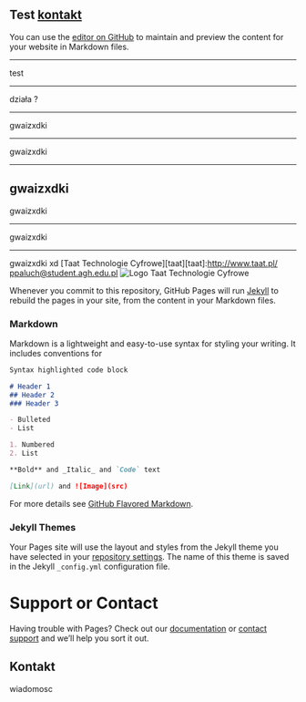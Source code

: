 ## Test [kontakt](#kontakt)

You can use the [editor on GitHub](https://github.com/klasycznienielogiczny/klasycznienielogiczny.github.io/edit/main/README.md) to maintain and preview the content for your website in Markdown files.
*   *   *
test
-  -  -
działa ?
* * * *
gwaizxdki
******
gwaizxdki
- - - - -
gwaizxdki
--------
gwaizxdki
*   *   *   
gwaizxdki
-   -   -  
gwaizxdki
xd
[Taat Technologie Cyfrowe][taat][taat]:http://www.taat.pl/
<ppaluch@student.agh.edu.pl>
![Logo Taat Technologie Cyfrowe](http://taat.pl/gfx/logo_taat.png "logo Taat")

Whenever you commit to this repository, GitHub Pages will run [Jekyll](https://jekyllrb.com/) to rebuild the pages in your site, from the content in your Markdown files.

### Markdown

Markdown is a lightweight and easy-to-use syntax for styling your writing. It includes conventions for

```markdown
Syntax highlighted code block

# Header 1
## Header 2
### Header 3

- Bulleted
- List

1. Numbered
2. List

**Bold** and _Italic_ and `Code` text

[Link](url) and ![Image](src)
```

For more details see [GitHub Flavored Markdown](https://guides.github.com/features/mastering-markdown/).

### Jekyll Themes

Your Pages site will use the layout and styles from the Jekyll theme you have selected in your [repository settings](https://github.com/klasycznienielogiczny/klasycznienielogiczny.github.io/settings). The name of this theme is saved in the Jekyll `_config.yml` configuration file.

# Support or Contact

Having trouble with Pages? Check out our [documentation](https://docs.github.com/categories/github-pages-basics/) or [contact support](https://github.com/contact) and we’ll help you sort it out.


## Kontakt
wiadomosc
